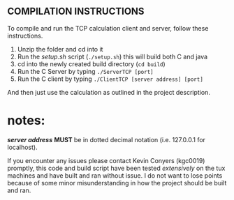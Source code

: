 ## COMPILATION INSTRUCTIONS

To compile and run the TCP calculation client and server, follow these instructions.

1. Unzip the folder and cd into it
2. Run the *setup.sh* script (`./setup.sh`) this will build both C and java
3. cd into the newly created build directory (`cd build`)
3. Run the C Server by typing `./ServerTCP [port]`
4. Run the C client by typing `./ClientTCP [server address] [port]`

And then just use the calculation as outlined in the project description.

# notes:

***server address*** **MUST** be in dotted decimal notation (i.e. 127.0.0.1 for localhost).

If you encounter any issues please contact Kevin Conyers (kgc0019)  promptly, this code and build script have been tested *extensively* on the tux machines and have built and ran without issue. 
I do not want to lose points because of some minor misunderstanding in how the project should be built and ran.
